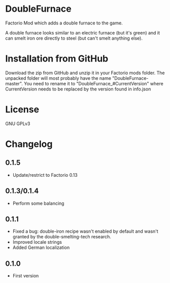 # DoubleFurnace
Factorio Mod which adds a double furnace to the game.

A double furnace looks similar to an electric furnace (but it's green)
and it can smelt iron ore directly to steel (but can't smelt anything else).

# Installation from GitHub
Download the zip from GitHub and unzip it in your Factorio mods folder.
The unpacked folder will most probably have the name "DoubleFurnace-master".
You need to rename it to "DoubleFurnace_#CurrentVersion" where CurrentVersion needs to be replaced by the version found in info.json

# License
GNU GPLv3

# Changelog

## 0.1.5
- Update/restrict to Factorio 0.13

## 0.1.3/0.1.4
- Perform some balancing

## 0.1.1
- Fixed a bug: double-iron recipe wasn't enabled by default and wasn't granted by the double-smelting-tech research.
- Improved locale strings
- Added German localization

## 0.1.0
- First version

